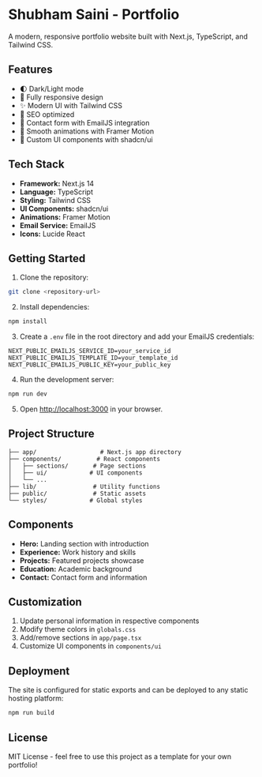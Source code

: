 # Shubham Saini - Portfolio

A modern, responsive portfolio website built with Next.js, TypeScript, and Tailwind CSS.

## Features

- 🌓 Dark/Light mode
- 📱 Fully responsive design
- ✨ Modern UI with Tailwind CSS
- 🎯 SEO optimized
- 📧 Contact form with EmailJS integration
- 🔄 Smooth animations with Framer Motion
- 🎨 Custom UI components with shadcn/ui

## Tech Stack

- **Framework:** Next.js 14
- **Language:** TypeScript
- **Styling:** Tailwind CSS
- **UI Components:** shadcn/ui
- **Animations:** Framer Motion
- **Email Service:** EmailJS
- **Icons:** Lucide React

## Getting Started

1. Clone the repository:
```bash
git clone <repository-url>
```

2. Install dependencies:
```bash
npm install
```

3. Create a `.env` file in the root directory and add your EmailJS credentials:
```env
NEXT_PUBLIC_EMAILJS_SERVICE_ID=your_service_id
NEXT_PUBLIC_EMAILJS_TEMPLATE_ID=your_template_id
NEXT_PUBLIC_EMAILJS_PUBLIC_KEY=your_public_key
```

4. Run the development server:
```bash
npm run dev
```

5. Open [http://localhost:3000](http://localhost:3000) in your browser.

## Project Structure

```
├── app/                  # Next.js app directory
├── components/          # React components
│   ├── sections/       # Page sections
│   ├── ui/            # UI components
│   └── ...
├── lib/                # Utility functions
├── public/             # Static assets
└── styles/            # Global styles
```

## Components

- **Hero:** Landing section with introduction
- **Experience:** Work history and skills
- **Projects:** Featured projects showcase
- **Education:** Academic background
- **Contact:** Contact form and information

## Customization

1. Update personal information in respective components
2. Modify theme colors in `globals.css`
3. Add/remove sections in `app/page.tsx`
4. Customize UI components in `components/ui`

## Deployment

The site is configured for static exports and can be deployed to any static hosting platform:

```bash
npm run build
```

## License

MIT License - feel free to use this project as a template for your own portfolio!